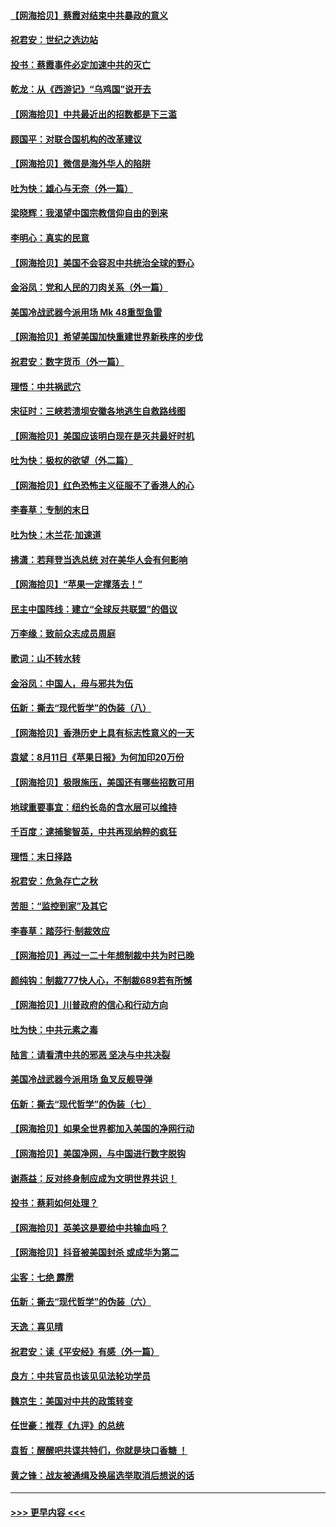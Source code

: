 #### [【网海拾贝】蔡霞对结束中共暴政的意义](../pages/nsc993/n12344263.md?t=08201851) 
#### [祝君安：世纪之选边站](../pages/nsc993/n12342382.md?t=08201851) 
#### [投书：蔡霞事件必定加速中共的灭亡](../pages/nsc993/n12341881.md?t=08201851) 
#### [乾龙：从《西游记》“乌鸡国”说开去](../pages/nsc993/n12341690.md?t=08201851) 
#### [【网海拾贝】中共最近出的招数都是下三滥](../pages/nsc993/n12341593.md?t=08201851) 
#### [顾国平：对联合国机构的改革建议](../pages/nsc993/n12339928.md?t=08201851) 
#### [【网海拾贝】微信是海外华人的陷阱](../pages/nsc993/n12338868.md?t=08201851) 
#### [吐为快：雄心与无奈（外一篇）](../pages/nsc993/n12338132.md?t=08201851) 
#### [梁晓辉：我渴望中国宗教信仰自由的到来](../pages/nsc993/n12336657.md?t=08201851) 
#### [李明心：真实的民意](../pages/nsc993/n12336089.md?t=08201851) 
#### [【网海拾贝】美国不会容忍中共统治全球的野心](../pages/nsc993/n12336063.md?t=08201851) 
#### [金浴凤：党和人民的刀肉关系（外一篇）](../pages/nsc993/n12335834.md?t=08201851) 
#### [美国冷战武器今派用场 Mk 48重型鱼雷](../pages/nsc993/n12335354.md?t=08201851) 
#### [【网海拾贝】希望美国加快重建世界新秩序的步伐](../pages/nsc993/n12334224.md?t=08201851) 
#### [祝君安：数字货币（外一篇）](../pages/nsc993/n12334186.md?t=08201851) 
#### [理悟：中共祸武穴](../pages/nsc993/n12333962.md?t=08201851) 
#### [宋征时：三峡若溃坝安徽各地逃生自救路线图](../pages/nsc993/n12332450.md?t=08201851) 
#### [【网海拾贝】美国应该明白现在是灭共最好时机](../pages/nsc993/n12332313.md?t=08201851) 
#### [吐为快：极权的欲望（外二篇）](../pages/nsc993/n12332089.md?t=08201851) 
#### [【网海拾贝】红色恐怖主义征服不了香港人的心](../pages/nsc993/n12329296.md?t=08201851) 
#### [李春草：专制的末日](../pages/nsc993/n12329079.md?t=08201851) 
#### [吐为快：木兰花‧加速道](../pages/nsc993/n12327366.md?t=08201851) 
#### [拂潇：若拜登当选总统 对在美华人会有何影响](../pages/nsc993/n12295996.md?t=08201851) 
#### [【网海拾贝】“苹果一定撑落去！”](../pages/nsc993/n12326784.md?t=08201851) 
#### [民主中国阵线：建立“全球反共联盟”的倡议](../pages/nsc993/n12324177.md?t=08201851) 
#### [万李缘：致前众志成员周庭](../pages/nsc993/n12324635.md?t=08201851) 
#### [歌词：山不转水转](../pages/nsc993/n12324599.md?t=08201851) 
#### [金浴凤：中国人，毋与邪共为伍](../pages/nsc993/n12324257.md?t=08201851) 
#### [伍新：撕去“现代哲学”的伪装（八）](../pages/nsc993/n12324188.md?t=08201851) 
#### [【网海拾贝】香港历史上具有标志性意义的一天](../pages/nsc993/n12324021.md?t=08201851) 
#### [袁斌：8月11日《苹果日报》为何加印20万份](../pages/nsc993/n12323955.md?t=08201851) 
#### [【网海拾贝】极限施压，美国还有哪些招数可用](../pages/nsc993/n12322512.md?t=08201851) 
#### [地球重要事宜：纽约长岛的含水层可以维持](../pages/nsc993/n12321844.md?t=08201851) 
#### [千百度：逮捕黎智英，中共再现纳粹的疯狂](../pages/nsc993/n12321777.md?t=08201851) 
#### [理悟：末日择路](../pages/nsc993/n12320812.md?t=08201851) 
#### [祝君安：危急存亡之秋](../pages/nsc993/n12320795.md?t=08201851) 
#### [苦胆：“监控到家”及其它](../pages/nsc993/n12320751.md?t=08201851) 
#### [李春草：踏莎行·制裁效应](../pages/nsc993/n12318290.md?t=08201851) 
#### [【网海拾贝】再过一二十年想制裁中共为时已晚](../pages/nsc993/n12318195.md?t=08201851) 
#### [颜纯钩：制裁777快人心，不制裁689若有所憾](../pages/nsc993/n12316912.md?t=08201851) 
#### [【网海拾贝】川普政府的信心和行动方向](../pages/nsc993/n12316673.md?t=08201851) 
#### [吐为快：中共元素之毒](../pages/nsc993/n12316547.md?t=08201851) 
#### [陆言：请看清中共的邪恶 坚决与中共决裂](../pages/nsc993/n12315784.md?t=08201851) 
#### [美国冷战武器今派用场 鱼叉反舰导弹](../pages/nsc993/n12316258.md?t=08201851) 
#### [伍新：撕去“现代哲学”的伪装（七）](../pages/nsc993/n12315846.md?t=08201851) 
#### [【网海拾贝】如果全世界都加入美国的净网行动](../pages/nsc993/n12315588.md?t=08201851) 
#### [【网海拾贝】美国净网，与中国进行数字脱钩](../pages/nsc993/n12312813.md?t=08201851) 
#### [谢燕益：反对终身制应成为文明世界共识！](../pages/nsc993/n12310465.md?t=08201851) 
#### [投书：蔡莉如何处理？](../pages/nsc993/n12310224.md?t=08201851) 
#### [【网海拾贝】英美这是要给中共输血吗？](../pages/nsc993/n12307646.md?t=08201851) 
#### [【网海拾贝】抖音被美国封杀 或成华为第二](../pages/nsc993/n12305277.md?t=08201851) 
#### [尘客：七绝 霹雳](../pages/nsc993/n12304053.md?t=08201851) 
#### [伍新：撕去“现代哲学”的伪装（六）](../pages/nsc993/n12303243.md?t=08201851) 
#### [天逸：喜见晴](../pages/nsc993/n12303226.md?t=08201851) 
#### [祝君安：读《平安经》有感（外一篇）](../pages/nsc993/n12303170.md?t=08201851) 
#### [良方：中共官员也该见见法轮功学员](../pages/nsc993/n12302985.md?t=08201851) 
#### [魏京生：美国对中共的政策转变](../pages/nsc993/n12302929.md?t=08201851) 
#### [任世豪：推荐《九评》的总统](../pages/nsc993/n12302838.md?t=08201851) 
#### [袁哲：醒醒吧共谍共特们，你就是块口香糖 ！](../pages/nsc993/n12302678.md?t=08201851) 
#### [黄之锋：战友被通缉及换届选举取消后想说的话](../pages/nsc993/n12302681.md?t=08201851) 

----
#### [ >>> 更早内容 <<< ](../indexes/nsc993-earlier.md)
